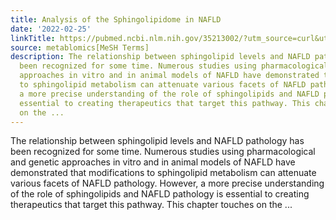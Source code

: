 ```yaml
---
title: Analysis of the Sphingolipidome in NAFLD
date: '2022-02-25'
linkTitle: https://pubmed.ncbi.nlm.nih.gov/35213002/?utm_source=curl&utm_medium=rss&utm_campaign=pubmed-2&utm_content=1Zkrxt7ktlCbHBXEV3v65xxSnkSWNsJ1A6Fq3gBniKhGfIUslK&fc=20210907212339&ff=20220302195939&v=2.17.5
source: metablomics[MeSH Terms]
description: The relationship between sphingolipid levels and NAFLD pathology has
  been recognized for some time. Numerous studies using pharmacological and genetic
  approaches in vitro and in animal models of NAFLD have demonstrated that modifications
  to sphingolipid metabolism can attenuate various facets of NAFLD pathology. However,
  a more precise understanding of the role of sphingolipids and NAFLD pathology is
  essential to creating therapeutics that target this pathway. This chapter touches
  on the ...
---
```

The relationship between sphingolipid levels and NAFLD pathology has been recognized for some time. Numerous studies using pharmacological and genetic approaches in vitro and in animal models of NAFLD have demonstrated that modifications to sphingolipid metabolism can attenuate various facets of NAFLD pathology. However, a more precise understanding of the role of sphingolipids and NAFLD pathology is essential to creating therapeutics that target this pathway. This chapter touches on the ...